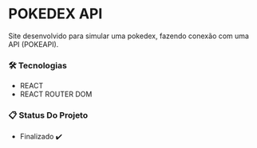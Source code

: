 # POKEDEX API

Site desenvolvido para simular uma pokedex, fazendo conexão com uma API (POKEAPI).

### 🛠️ Tecnologias 

- REACT
- REACT ROUTER DOM

### 📋 Status Do Projeto

- Finalizado ✔️

